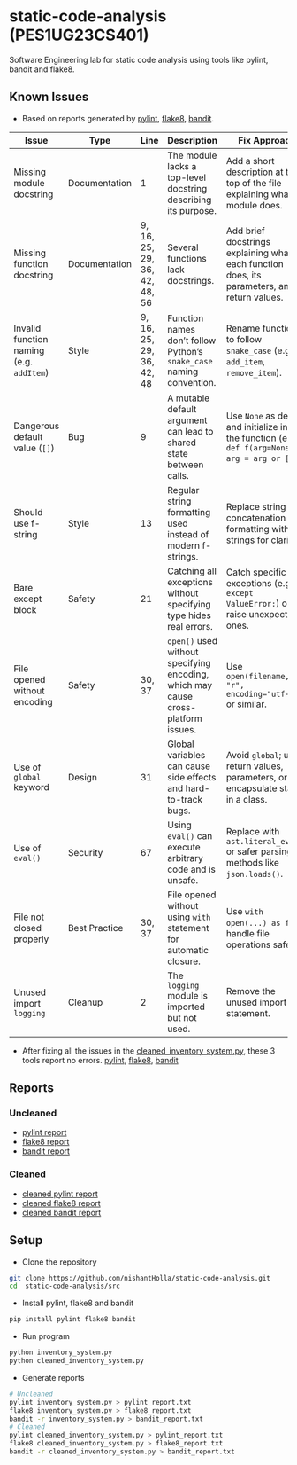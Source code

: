 # static-code-analysis (PES1UG23CS401)

Software Engineering lab for static code analysis using tools like pylint, bandit and flake8.

## Known Issues

- Based on reports generated by [pylint](./reports/uncleaned/pylint_report.txt),
[flake8](./reports/uncleaned/flake8_report.txt),
[bandit](./reports/uncleaned/bandit_report.txt).

| Issue     | Type      | Line      | Description | Fix Approach |
|-----------|-----------|-----------|-------------|--------------|
| Missing module docstring | Documentation | 1 | The module lacks a top-level docstring describing its purpose. | Add a short description at the top of the file explaining what the module does. |
| Missing function docstring | Documentation | 9, 16, 25, 29, 36, 42, 48, 56 | Several functions lack docstrings. | Add brief docstrings explaining what each function does, its parameters, and return values. |
| Invalid function naming (e.g. `addItem`) | Style | 9, 16, 25, 29, 36, 42, 48 | Function names don’t follow Python’s `snake_case` naming convention. | Rename functions to follow `snake_case` (e.g., `add_item`, `remove_item`). |
| Dangerous default value (`[]`) | Bug | 9 | A mutable default argument can lead to shared state between calls. | Use `None` as default and initialize inside the function (e.g., `def f(arg=None): arg = arg or []`). |
| Should use f-string | Style | 13 | Regular string formatting used instead of modern f-strings. | Replace string concatenation or `%` formatting with f-strings for clarity. |
| Bare except block | Safety | 21 | Catching all exceptions without specifying type hides real errors. | Catch specific exceptions (e.g., `except ValueError:`) or re-raise unexpected ones. |
| File opened without encoding | Safety | 30, 37 | `open()` used without specifying encoding, which may cause cross-platform issues. | Use `open(filename, "r", encoding="utf-8")` or similar. |
| Use of `global` keyword | Design | 31 | Global variables can cause side effects and hard-to-track bugs. | Avoid `global`; use return values, parameters, or encapsulate state in a class. |
| Use of `eval()` | Security | 67 | Using `eval()` can execute arbitrary code and is unsafe. | Replace with `ast.literal_eval()` or safer parsing methods like `json.loads()`. |
| File not closed properly | Best Practice | 30, 37 | File opened without using `with` statement for automatic closure. | Use `with open(...) as f:` to handle file operations safely. |
 Unused import `logging` | Cleanup | 2 | The `logging` module is imported but not used. | Remove the unused import statement. |

- After fixing all the issues in the [cleaned_inventory_system.py](./src/cleaned_inventory_system.py),
these 3 tools report no errors. [pylint](./reports/cleaned/cleaned_pylint_report.txt),
[flake8](./reports/cleaned/cleaned_flake8_report.txt),
[bandit](./reports/cleaned/cleaned_bandit_report.txt)


## Reports

### Uncleaned
- [pylint report](./reports/uncleaned/pylint_report.txt)
- [flake8 report](./reports/uncleaned/flake8_report.txt)
- [bandit report](./reports/uncleaned/bandit_report.txt)

### Cleaned
- [cleaned pylint report](./reports/cleaned/cleaned_pylint_report.txt)
- [cleaned flake8 report](./reports/cleaned/cleaned_flake8_report.txt)
- [cleaned bandit report](./reports/cleaned/cleaned_bandit_report.txt)

## Setup

- Clone the repository
```bash
git clone https://github.com/nishantHolla/static-code-analysis.git
cd  static-code-analysis/src
```

- Install pylint, flake8 and bandit
```bash
pip install pylint flake8 bandit
```

- Run program
```bash
python inventory_system.py
python cleaned_inventory_system.py
```

- Generate reports
```bash
# Uncleaned
pylint inventory_system.py > pylint_report.txt
flake8 inventory_system.py > flake8_report.txt
bandit -r inventory_system.py > bandit_report.txt
# Cleaned
pylint cleaned_inventory_system.py > pylint_report.txt
flake8 cleaned_inventory_system.py > flake8_report.txt
bandit -r cleaned_inventory_system.py > bandit_report.txt
```

